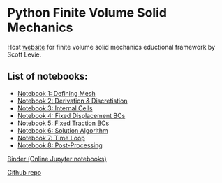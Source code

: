<!-- This page is for temporary website -->

# Python Finite Volume Solid Mechanics 

Host [website](https://scottlevie97.github.io/pythonFVSolidMechanics/) for finite volume solid mechanics eductional framework by Scott Levie. 

## List of notebooks:

- [Notebook 1: Defining Mesh](https://nbviewer.org/github/scottlevie97/pythonFVSolidMechanics/blob/newBoundaryConditions/seperate_notebooks/_01_Defining_Mesh.ipynb?flush_cache=true)
- [Notebook 2: Derivation & Discretistion](https://nbviewer.org/github/scottlevie97/pythonFVSolidMechanics/blob/newBoundaryConditions/seperate_notebooks/_02_Derivation_Discretistion.ipynb?flush_cache=true)
- [Notebook 3: Internal Cells](https://nbviewer.org/github/scottlevie97/pythonFVSolidMechanics/blob/newBoundaryConditions/seperate_notebooks/_03_Internal_Cells.ipynb?flush_cache=true)
- [Notebook 4: Fixed Displacement BCs](https://nbviewer.org/github/scottlevie97/pythonFVSolidMechanics/blob/newBoundaryConditions/seperate_notebooks/_04_Fixed_Displacement_BCs.ipynb?flush_cache=true)
- [Notebook 5: Fixed Traction BCs](https://nbviewer.org/github/scottlevie97/pythonFVSolidMechanics/blob/newBoundaryConditions/seperate_notebooks/_05_Fixed_Traction_BCs.ipynb?flush_cache=true)
- [Notebook 6: Solution Algorithm](https://nbviewer.org/github/scottlevie97/pythonFVSolidMechanics/blob/newBoundaryConditions/seperate_notebooks/_06_Solution_Algorithm.ipynb?flush_cache=true)
- [Notebook 7: Time Loop](https://nbviewer.org/github/scottlevie97/pythonFVSolidMechanics/blob/newBoundaryConditions/seperate_notebooks/_07_Time_Loop.ipynb?flush_cache=true)
- [Notebook 8: Post-Processing](https://nbviewer.org/github/scottlevie97/pythonFVSolidMechanics/blob/newBoundaryConditions/seperate_notebooks/_08_Post-Processing.ipynb?flush_cache=true)

[Binder (Online Jupyter notebooks)](https://hub.gke2.mybinder.org/user/scottlevie97-py-vsolidmechanics-clb256y9/doc/workspaces/auto-L/tree/seperate_notebooks)

[Github repo](https://github.com/scottlevie97/pythonFVSolidMechanics) 
